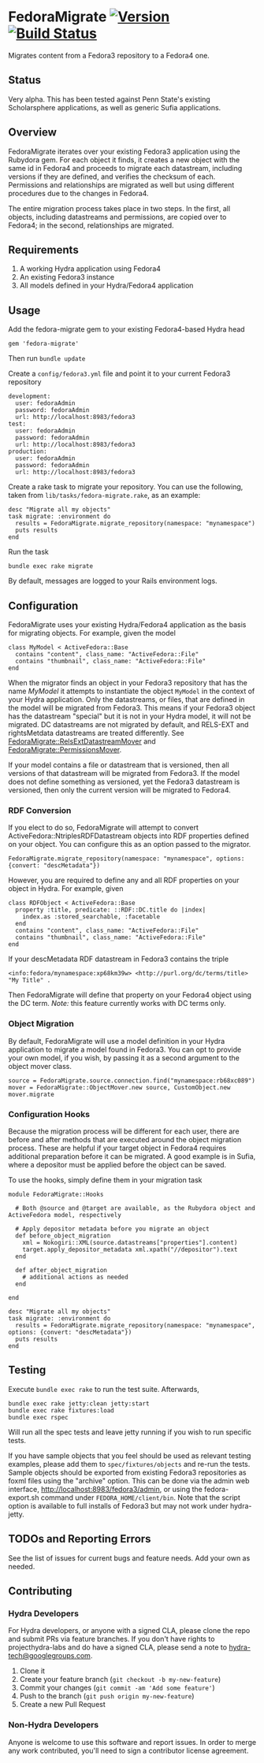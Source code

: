 # FedoraMigrate [![Version](https://badge.fury.io/gh/projecthydra-labs%2Ffedora-migrate.png)](http://badge.fury.io/gh/projecthydra-labs%2Ffedora-migrate) [![Build Status](https://travis-ci.org/projecthydra-labs/fedora-migrate.png?branch=master)](https://travis-ci.org/projecthydra-labs/fedora-migrate)

Migrates content from a Fedora3 repository to a Fedora4 one.

## Status

Very alpha. This has been tested against Penn State's existing Scholarsphere applications, as well
as generic Sufia applications.

## Overview

FedoraMigrate iterates over your existing Fedora3 application using the Rubydora gem. For each object it finds, it
creates a new object with the same id in Fedora4 and proceeds to migrate each datastream, including versions if
they are defined, and verifies the checksum of each. Permissions and relationships are migrated as well but using
different procedures due to the changes in Fedora4.

The entire migration process takes place in two steps. In the first, all objects, including datastreams and permissions,
are copied over to Fedora4; in the second, relationships are migrated.

## Requirements

1. A working Hydra application using Fedora4
2. An existing Fedora3 instance
3. All models defined in your Hydra/Fedora4 application

## Usage

Add the fedora-migrate gem to your existing Fedora4-based Hydra head

    gem 'fedora-migrate'

Then run `bundle update`

Create a `config/fedora3.yml` file and point it to your current Fedora3 repository

    development:
      user: fedoraAdmin
      password: fedoraAdmin
      url: http://localhost:8983/fedora3
    test:
      user: fedoraAdmin
      password: fedoraAdmin
      url: http://localhost:8983/fedora3
    production:
      user: fedoraAdmin
      password: fedoraAdmin
      url: http://localhost:8983/fedora3

Create a rake task to migrate your repository. You can use the following, taken from `lib/tasks/fedora-migrate.rake`,
as an example:

    desc "Migrate all my objects"
    task migrate: :environment do
      results = FedoraMigrate.migrate_repository(namespace: "mynamespace")
      puts results
    end

Run the task

    bundle exec rake migrate

By default, messages are logged to your Rails environment logs.

## Configuration

FedoraMigrate uses your existing Hydra/Fedora4 application as the basis for migrating objects. For example,
given the model

    class MyModel < ActiveFedora::Base
      contains "content", class_name: "ActiveFedora::File"
      contains "thumbnail", class_name: "ActiveFedora::File"
    end

When the migrator finds an object in your Fedora3 repository that has the name _MyModel_ it attempts to instantiate the
object `MyModel` in the context of your Hydra application. Only the datastreams, or files, that are defined in the model will
be migrated from Fedora3. This means if your Fedora3 object has the datastream "special" but it is not in your Hydra
model, it will not be migrated. DC datastreams are not migrated by default, and RELS-EXT and rightsMetdata datastreams are treated
differently. See [FedoraMigrate::RelsExtDatastreamMover](lib/fedora_migrate/rels_ext_datastream_mover.rb) and
[FedoraMigrate::PermissionsMover](lib/fedora_migrate/permissions_mover.rb).

If your model contains a file or datastream that is versioned, then all versions of that datastream will be migrated from
Fedora3. If the model does not define something as versioned, yet the Fedora3 datastream is versioned, then only the current
version will be migrated to Fedora4.

### RDF Conversion

If you elect to do so, FedoraMigrate will attempt to convert ActiveFedora::NtriplesRDFDatastream objects into RDF properties
defined on your object. You can configure this as an option passed to the migrator.

    FedoraMigrate.migrate_repository(namespace: "mynamespace", options: {convert: "descMetadata"})

However, you are required to define any and all RDF properties on your object in Hydra. For example, given

    class RDFObject < ActiveFedora::Base
      property :title, predicate: ::RDF::DC.title do |index|
        index.as :stored_searchable, :facetable
      end
      contains "content", class_name: "ActiveFedora::File"
      contains "thumbnail", class_name: "ActiveFedora::File"
    end

If your descMetadata RDF datastream in Fedora3 contains the triple

    <info:fedora/mynamespace:xp68km39w> <http://purl.org/dc/terms/title> "My Title" .

Then FedoraMigrate will define that property on your Fedora4 object using the DC term. *Note:* this feature currently works with
DC terms only.

### Object Migration

By default, FedoraMigrate will use a model definition in your Hydra application to migrate a model found in Fedora3. You can
opt to provide your own model, if you wish, by passing it as a second argument to the object mover class.

    source = FedoraMigrate.source.connection.find("mynamespace:rb68xc089")
    mover = FedoraMigrate::ObjectMover.new source, CustomObject.new
    mover.migrate

### Configuration Hooks

Because the migration process will be different for each user, there are before and after methods that
are executed around the object migration process. These are helpful if your target object in Fedora4 requires
additional preparation before it can be migrated. A good example is in Sufia, where a depositor must be applied
before the object can be saved.

To use the hooks, simply define them in your migration task

    module FedoraMigrate::Hooks

      # Both @source and @target are available, as the Rubydora object and ActiveFedora model, respectively
    
      # Apply depositor metadata before you migrate an object
      def before_object_migration
        xml = Nokogiri::XML(source.datastreams["properties"].content)
        target.apply_depositor_metadata xml.xpath("//depositor").text
      end
    
      def after_object_migration
        # additional actions as needed
      end
    
    end

    desc "Migrate all my objects"
    task migrate: :environment do
      results = FedoraMigrate.migrate_repository(namespace: "mynamespace", options: {convert: "descMetadata"})
      puts results
    end

## Testing

Execute `bundle exec rake` to run the test suite. Afterwards,

    bundle exec rake jetty:clean jetty:start
    bundle exec rake fixtures:load
    bundle exec rspec

Will run all the spec tests and leave jetty running if you wish to run specific tests.

If you have sample objects that you feel should be used as relevant testing examples, please add them to
`spec/fixtures/objects` and re-run the tests. Sample objects should be exported from existing Fedora3
repositories as foxml files using the "archive" option. This can be done via the admin web interface,
[http://localhost:8983/fedora3/admin](http://localhost:8983/fedora3/admin), or using the fedora-export.sh 
command under `FEDORA_HOME/client/bin`. Note that the script option is available to full installs of Fedora3 but
may not work under hydra-jetty.

## TODOs and Reporting Errors

See the list of issues for current bugs and feature needs. Add your own as needed.

## Contributing

### Hydra Developers

For Hydra developers, or anyone with a signed CLA, please clone the repo and submit PRs via
feature branches. If you don't have rights to projecthydra-labs and do have a signed
CLA, please send a note to hydra-tech@googlegroups.com.

1. Clone it
2. Create your feature branch (`git checkout -b my-new-feature`)
3. Commit your changes (`git commit -am 'Add some feature'`)
4. Push to the branch (`git push origin my-new-feature`)
5. Create a new Pull Request

### Non-Hydra Developers

Anyone is welcome to use this software and report issues.
In order to merge any work contributed, you'll need to sign a contributor license agreement.
